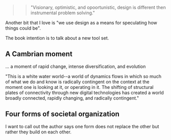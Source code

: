 
>> "Visionary, optimistic, and opoortunistic, design is different then instrumental problem solving."

Another bit that I love is "we use design as a means for speculating how things could be".

The book intention is to talk about a new tool set.

## A Cambrian moment

... a moment of rapid change, intense diversification, and evolution

"This is a white water world--a world of dynamics flows in which so much of what we do and know is radically contingent on the context at the moment one is looking at it, or operating in it. The shifting of structural plates of connectivity through new digital technologies has created a world broadly connected, rapidly changing, and radically contingent."

## Four forms of societal organization

I want to call out the author says one form does not replace the other but rather they build on each other.